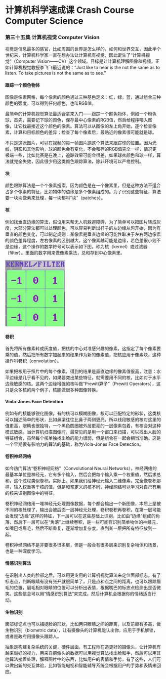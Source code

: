 # 计算机科学速成课 Crash Course Computer Science

### 第三十五集 计算机视觉 Computer Vision

视觉是信息最多的感官，比如周围的世界是怎么样的，如何和世界交互，因此半个世纪来，计算机科学家一直在想办法让计算机有视觉，因此诞生了“计算机视觉”（Computer Vision——CV）这个领域。目标是让计算机理解图像和视频，正如计算机视觉教授李飞飞最近说的：“Just like to hear is the not the same as to listen. To take pictures is not the same as to see.”

#### 跟踪一个颜色物体

图像是像素网格，每个像素的颜色通过三种基色定义：红，绿，蓝，通过组合三种颜色的强度，可以得到任何颜色，也叫RGB值。

最简单的计算机视觉算法最适合拿来入门——跟踪一个颜色物体，例如一个粉色球，首先，需要记下球的颜色，保存最中心像素的RGB值，然后给程序喂入图像，让它找最接近这个颜色的像素。算法可以从图像的左上角开始，逐个检查像素，计算和目标颜色的差异；检查了每个像素后，最贴近的像素很可能就是球。

不只是这张图片，可以在视频的每一帧图片跑这个算法来跟踪球的位置。因为光线，阴影和其他影响，球的颜色会有变化，不会和存的RGB值完全一样，情况更极端一些，比如比赛是在晚上，追踪效果可能会很差，如果球衣颜色和球一样，算法就完全失效，因此很少用这类颜色跟踪算法，除非环境可以严格控制。

#### 块

颜色跟踪算法是一个个像素搜索，因为颜色是在一个像素里，但是这种方法不适合占多个像素的特征，比如物体的边缘是多个像素组成的。为了识别这些特征，算法要一块块像素来处理，每一块都叫“块”（patches）。

#### 核

例如找垂直边缘的算法，假设用来帮无人机躲避障碍，为了简单可以把图片转成灰度，大部分算法都可以处理颜色，可以容易判断出杆子的左边缘从何开始，因为有垂直的颜色变化，可以制定规则：某像素是垂直边缘的可能性取决于左右两边像素的颜色差异程度，左右像素的区别越大，这个像素越可能是边缘，若色差很小则不是边缘，这个操作的数学符号可以表示如下图，称为核（kernel）或过滤器（filter）。里面的数字用来做像素乘法，总和存到中心像素里。

![image-20200311210005910](https://github.com/WilliamWuLH/My-notes-about-CCCS/blob/master/image/image-20200311210005910.png)

#### 卷积

首先将所有像素转成灰度值，把核的中心对准感兴趣的像素，这指定了每个像素要乘的值，然后把所有数字加起来的结果作为新的像素值，把核应用于像素块，这种操作叫卷积（convolution）。

如果把核用于照片中的每个像素，得到的结果是垂直边缘的像素值很高，注意：水平边缘是几乎看不见的，如果要突出某些特征，就需要用不同的核，比如对于水平边缘敏感的核。这两个边缘增强的核叫做“Prewitt算子”（Prewitt Operators），这只是众多核的两个例子，核能做很多种图像转换。

#### Viola-Jones Face Detection

例如有的核能够锐化图像，有的核可以模糊图像，核可以匹配特定的形状，这类核可以描述简单的形状，比如鼻梁往往比鼻子两侧更亮，所以线段敏感的核对这里的值更高，眼睛也很独特，一个黑色圆圈被外层更亮的一层像素包着，有核会对这种模式敏感。当计算机扫描图像时，最常见的是用一个窗口来扫描，可以找出人脸的特征组合，虽然每个核单独找出脸的能力很弱，但是组合在一起会相当准确。这是一个早期很有影响力的算法的基础，称为Viola-Jones Face Detection。

#### 卷积神经网络

如今热门算法“卷积神经网络”（Convolutional Neural Networks），神经网络的最基本单位是神经元，它有多个输入，然后会把每个输入乘一个权重值，然后求总和，这个过程类似卷积。实际上，如果我们给神经元输入二维像素，完全像卷积那样，输入权重等于核的值，但是和预定义的核不同，神经网络可以学习对自己有用的核来识别图像中的特征。

卷积神经网络用一堆神经元处理图像数据，每个都会输出一个新图像，本质上是被不同的核处理了，输出会被后面一层神经元处理，卷积卷积再卷积，在第一层可能会发现“边缘”这样的特征，下一层可以在这些基础上识别，比如由“边缘”组成的角落，然后下一层可以在“角落”上继续卷积，是一些可能有识别简单物体的神经元，如嘴巴或眉毛，然后不断重复，逐渐增加复杂度，直到某一层把所有特征放到一起。

卷积神经网络不是非要很多很多层，但是一般会有很多层来识别复杂物体和场景，也是一种深度学习。

#### 情感识别算法

在识别出人类的脸部之后，可以用更专用的计算机视觉算法来定位面部标志。有了标志点，判断眼睛有没有张开就很简单了，只是点和点之间的距离，也可以跟踪眉毛的位置，眉毛相对眼睛的位置可以分析出表情，根据嘴巴的标志点检测出是否微笑。这些信息可以用“情感识别算法”来完成，然后计算机会根据你的情绪适当行动。

#### 生物识别

面部标记点也可以捕捉脸的形状，比如两只眼睛之间的距离，以及前额有多高，做生物识别（biometric data），让有摄像头的计算机能认出你，应用于手机解锁，或者是政府用摄像头跟踪人。

抽象是构建复杂系统的关键，硬件层面，有工程师在造更好的摄像头，让计算机有越来越好的视力，用来自摄像头的数据可以用视觉算法找出脸和手，然后可以用其他算法接着处理，解释图片中的东西，比如用户的表情和手势，有了这些，人们可以做出新的交互体验，比如智能电视和智能辅导系统会根据用户的手势和表情来回应。
